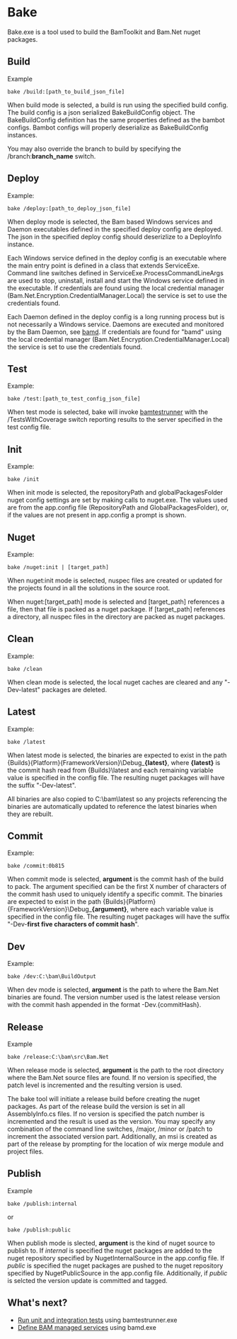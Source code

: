 ﻿# Bake

Bake.exe is a tool used to build the BamToolkit and Bam.Net nuget packages.

## Build

Example
```
bake /build:[path_to_build_json_file]
```

When build mode is selected, a build is run using the specified build config.  The build config is
a json serialized BakeBuildConfig object.  The BakeBuildConfig definition has the same properties
defined as the bambot configs.  Bambot configs will properly deserialize as BakeBuildConfig instances.

You may also override the branch to build by specifying the /branch:**branch_name** switch.

## Deploy

Example:
```
bake /deploy:[path_to_deploy_json_file]
```

When deploy mode is selected, the Bam based Windows services and Daemon executables defined in the 
specified deploy config are deployed.  The json in the specified deploy config should deserizlize
to a DeployInfo instance.

Each Windows service defined in the deploy config is an executable where the main entry point
is defined in a class that extends ServiceExe.  Command line switches defined in ServiceExe.ProcessCommandLineArgs
are used to stop, uninstall, install and start the Windows service defined in the executable.  If
credentials are found using the local credential manager (Bam.Net.Encryption.CredentialManager.Local) the
service is set to use the credentials found.

Each Daemon defined in the deploy config is a long running process but is not necessarily a Windows service.
Daemons are executed and monitored by the Bam Daemon, see [bamd](../bamd/).  If
credentials are found for "bamd" using the local credential manager (Bam.Net.Encryption.CredentialManager.Local) the
service is set to use the credentials found.

## Test

Example:
```
bake /test:[path_to_test_config_json_file]
```

When test mode is selected, bake will invoke [bamtestrunner](../bamtestrunner) with the /TestsWithCoverage switch
reporting results to the server specified in the test config file.

## Init

Example:
```
bake /init
```

When init mode is selected, the repositoryPath and globalPackagesFolder nuget config settings
are set by making calls to nuget.exe.  The values used are from the app.config file (RepositoryPath and
GlobalPackagesFolder), or, if the values are not present in app.config a prompt is shown.

## Nuget

Example:
```
bake /nuget:init | [target_path]
```

When nuget:init mode is selected, nuspec files are created or updated for the projects found in 
all the solutions in the source root.

When nuget:[target_path] mode is selected and [target_path] references a file, then that file is packed
as a nuget package.  If [target_path] references a directory, all nuspec files in the directory
are packed as nuget packages.

## Clean

Example:
```
bake /clean
```

When clean mode is selected, the local nuget caches are cleared and any "-Dev-latest" packages
are deleted.

## Latest

Example:
```
bake /latest
```

When latest mode is selected, the binaries are expected to exist in the path 
{Builds}{Platform}{FrameworkVersion}\Debug\_**{latest}**, where **{latest}** is
the commit hash read from {Builds}\latest and each remaining variable
value is specified in the config file.  The resulting nuget packages will have 
the suffix "-Dev-latest".

All binaries are also copied to C:\bam\latest so any projects referencing the binaries
are automatically updated to reference the latest binaries when they are rebuilt.

## Commit
Example:
```
bake /commit:0b815
```

When commit mode is selected, **argument** is the commit hash of the build to pack.  The argument specified can
be the first X number of characters of the commit hash used to uniquely identify a specific commit.  The binaries
are expected to exist in the path {Builds}{Platform}{FrameworkVersion}\Debug\_**{argument}**, where each variable
value is specified in the config file.  The resulting nuget packages will have the suffix 
"-Dev-**first five characters of commit hash**".

## Dev
Example:
```
bake /dev:C:\bam\BuildOutput
```

When dev mode is selected, **argument** is the path to where the Bam.Net binaries are found.  The 
version number used is the latest release version with the commit hash appended in the format -Dev.{commitHash}.  

## Release 
Example
```
bake /release:C:\bam\src\Bam.Net
```

When release mode is selected, **argument** is the path to the root directory where the Bam.Net source
files are found.  If no version is specified, the patch level is incremented and the resulting version is used.

The bake tool will initiate a release build before creating the nuget packages.
As part of the release build the version is set in all AssemblyInfo.cs files. If no version is specified 
the patch number is incremented and the result is used as the version.  You may specify any combination 
of the command line switches, /major, /minor or /patch to increment the associated version part.  Additionally, 
an msi is created as part of the release by prompting for the location of wix merge module and project files.

## Publish
Example
```
bake /publish:internal
```
or
```
bake /publish:public
```

When publish mode is slected, **argument** is the kind of nuget source to publish to.  If _internal_ is specified
the nuget packages are added to the nuget repository specified by NugetInternalSource in the app.config file.  If _public_
is specified the nuget packages are pushed to the nuget repository specified by NugetPublicSource in the app.config file.
Additionally, if _public_ is selcted the version update is committed and tagged.

## What's next?
- [Run unit and integration tests](../bamtestrunner/) using bamtestrunner.exe
- [Define BAM managed services](../bamd/) using bamd.exe